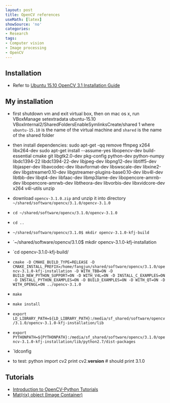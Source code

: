 ```yaml
---
layout: post
title: OpenCV references
useMath: [latex]
showSource: 'no'
categories:
- Research
tags:
- Computer vision
- Image processing
- OpenCV
---
```


## Installation
 - Refer to [Ubuntu 15.10 OpenCV 3.1 Installation Guide][1]

## My installation
 - first shutdown vm and exit virtual box, then on mac os x, run 
	VBoxManage setextradata ubuntu-15.10 VBoxInternal2/SharedFoldersEnableSymlinksCreate/shared 1
 where `ubuntu-15.10` is the name of the virtual machine and `shared` is the name of the shared folder
 - then install dependencies:
    sudo apt-get -qq remove ffmpeg x264 libx264-dev
    sudo apt-get install --assume-yes libopencv-dev build-essential cmake git libgtk2.0-dev pkg-config python-dev python-numpy libdc1394-22 libdc1394-22-dev libjpeg-dev libpng12-dev libtiff5-dev libjasper-dev libavcodec-dev libavformat-dev libswscale-dev libxine2-dev libgstreamer0.10-dev libgstreamer-plugins-base0.10-dev libv4l-dev libtbb-dev libqt4-dev libfaac-dev libmp3lame-dev libopencore-amrnb-dev libopencore-amrwb-dev libtheora-dev libvorbis-dev libxvidcore-dev x264 v4l-utils unzip 
 - download `opencv-3.1.0.zip` and unzip it into directory `~/shared/software/opencv/3.1.0/opencv-3.1.0`
 - `cd ~/shared/software/opencv/3.1.0/opencv-3.1.0`
 - `cd ..`
 - `~/shared/software/opencv/3.1.0$ mkdir opencv-3.1.0-kfj-build`
 - `~/shared/software/opencv/3.1.0$ mkdir opencv-3.1.0-kfj-installation
 - `cd opencv-3.1.0-kfj-build/
 - `cmake -D CMAKE_BUILD_TYPE=RELEASE -D CMAKE_INSTALL_PREFIX=/home/fangjun/shared/software/opencv/3.1.0/opencv-3.1.0-kfj-installation -D WITH_TBB=ON -D BUILD_NEW_PYTHON_SUPPORT=ON -D WITH_V4L=ON -D INSTALL_C_EXAMPLES=ON -D INSTALL_PYTHON_EXAMPLES=ON -D BUILD_EXAMPLES=ON -D WITH_QT=ON -D WITH_OPENGL=ON ../opencv-3.1.0`
 - `make`
 - `make install`
 - `export LD_LIBRARY_PATH=${LD_LIBRARY_PATH}:/media/sf_shared/software/opencv/3.1.0/opencv-3.1.0-kfj-installation/lib`

 - `export PYTHONPATH=${PYTHONPATH}:/media/sf_shared/software/opencv/3.1.0/opencv-3.1.0-kfj-installation/lib/python2.7/dist-packages`
 - `ldconfig

 - to test:
    python
    import cv2
    print cv2.__version__ # should print 3.1.0
    
## Tutorials
 - [Introduction to OpenCV-Python Tutorials][2]
 - [Mat(rix) object (Image Container)][3]






[3]: http://www.bogotobogo.com/OpenCV/opencv_3_tutorial_mat_object_image_matrix_image_container.php
[2]: http://opencv-python-tutroals.readthedocs.org/en/latest/py_tutorials/py_setup/py_intro/py_intro.html#intro
[1]: https://github.com/BVLC/caffe/wiki/Ubuntu-15.10-OpenCV-3.1-Installation-Guide